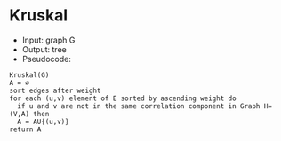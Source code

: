 # Kruskal

- Input: graph G
- Output: tree
- Pseudocode:
```
Kruskal(G)
A = ∅
sort edges after weight
for each (u,v) element of E sorted by ascending weight do
  if u and v are not in the same correlation component in Graph H=(V,A) then
  A = AU{(u,v)}
return A
```
